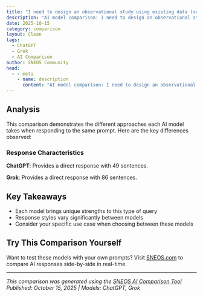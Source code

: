 ```yaml
---
title: "I need to design an observational study using existing data (secondary data analysis). Guide me: 1) Identify appropriate dataset for research question"
description: "AI model comparison: I need to design an observational study using existing data (secondary data analysis). Guide me: 1) ..."
date: 2025-10-15
category: comparison
layout: Clean
tags:
  - ChatGPT
  - Grok
  - AI Comparison
author: SNEOS Community
head:
  - - meta
    - name: description
      content: "AI model comparison: I need to design an observational study using existing data (secondary data analysis). Guide me: 1) Identify appropriate..."
---
```


<ChatComparison
  title="I need to design an observational study using existing data (secondary data analysis). Guide me: 1) Identify appropriate dataset for research question"
  prompt="I need to design an observational study using existing data (secondary data analysis). Guide me: 1) Identify appropriate dataset for research question"
  :responses='{"ChatGPT": "Designing an observational study using secondary data analysis is a great way to leverage existing data to answer your research questions. Here\u2019s a step-by-step guide to help you identify an appropriate dataset for your study:\n\n### 1. Defining Your Research Question\nBegin by clearly defining your research question. What are you trying to investigate? Make sure your question is specific, measurable, and feasible. For example:\n- Are you interested in the relationship between physical activity and mental health in adults?\n- Do you want to study the impact of socioeconomic status on health outcomes among children?\n\n### 2. Identifying Relevant Variables\nOnce you have defined your research question, list the key variables you need. This may include:\n- Outcome variables (e.g., health status, mental health scores)\n- Exposure variables (e.g., income level, education, physical activity)\n- Confounding variables (e.g., age, gender, baseline health conditions)\n\n### 3. Finding Existing Datasets\nBased on your research question and the relevant variables, search for existing datasets. Here are some common sources:\n\n#### A. Government and International Organizations\n- **National Health and Nutrition Examination Survey (NHANES)**: Provides data on health and nutritional status in the U.S.\n- **Behavioral Risk Factor Surveillance System (BRFSS)**: Contains data on health-related risk behaviors.\n- **Centers for Disease Control and Prevention (CDC) Data**: Various databases related to public health, including the Youth Risk Behavior Surveillance System (YRBSS).\n\n#### B. Academic and Research Institutions\n- **Inter-university Consortium for Political and Social Research (ICPSR)**: A rich source of datasets across multiple disciplines.\n- **Harvard Dataverse**: An online repository for sharing, citing, analyzing, and preserving data.\n\n#### C. Health-related Organizations\n- **World Health Organization (WHO)**: Data on global health indicators and research.\n- **National Institutes of Health (NIH)**: Many studies have publicly available datasets related to health and medical research.\n\n#### D. Social Science Datasets\n- **General Social Survey (GSS)**: A sociological survey that collects data on demographics, behaviors, and attitudes.\n- **European Social Survey (ESS)**: Offers data on social attitudes and behaviors across Europe.\n\n### 4. Assessing Dataset Availability and Suitability\n- **Relevance**: Ensure the dataset includes the variables you identified in the previous step and is relevant to your research question.\n- **Sample Size**: Check if the dataset has a sufficient sample size to allow for statistical analyses.\n- **Data Collection Methods**: Evaluate whether the data collection methods are sound and appropriate for your research question.\n\n### 5. Data Access and Ethical Considerations\n- **Access**: Determine how to access the dataset. Some may require an application or approval (e.g., research ethics approval).\n- **Ethical Considerations**: Familiarize yourself with any ethical guidelines related to using secondary data, including confidentiality and potential biases.\n\n### 6. Data Exploration\nOnce you identify a suitable dataset, conduct an initial exploration of the data:\n- Review the variable definitions and data coding.\n- Check for missing data and consider how to handle it.\n- Understand the data structure and any potential biases.\n\n### Conclusion\nOnce you have identified an appropriate dataset, you can move on to designing your study\u2019s methodology, including your analytical approach. Make sure to document all your steps and decisions in the process. Good luck with your observational study! If you need more assistance, feel free to ask.", "Grok": "### Designing an Observational Study Using Secondary Data Analysis\n\nSecondary data analysis is a powerful, cost-effective way to conduct observational studies, where you analyze pre-existing datasets to explore associations without intervening in the data collection. Since your research question isn\u0027t specified, I\u0027ll provide a general framework with examples. If you share your specific question (e.g., \u0022Does air pollution exposure increase asthma rates in urban children?\u0022), I can tailor this further.\n\nI\u0027ll guide you step by step, starting with your requested point #1. This assumes you\u0027re aiming for an ethical, rigorous design\u2014ensure your study complies with institutional review board (IRB) guidelines, data usage terms, and privacy regulations like HIPAA or GDPR.\n\n#### 1. Identify an Appropriate Dataset for Your Research Question\nThe key is matching the dataset to your question\u0027s variables (e.g., exposure, outcome, confounders), ensuring data quality, and accessibility. Focus on datasets that are:\n- **Relevant**: Contain the variables you need (e.g., demographic, health, environmental data).\n- **Recent and Representative**: Timely data from a suitable population/geography.\n- **Reliable**: From reputable sources with documented methods and minimal bias.\n- **Accessible**: Publicly available or obtainable via repositories, often free or low-cost.\n- **Sufficiently Granular**: Allows for your analysis (e.g., individual-level vs. aggregate data).\n\n**Steps to Identify a Dataset**:\n- **Define Key Elements of Your Question**: Break it down into exposure (what you\u0027re studying), outcome (what you\u0027re measuring), population, and time frame. For example:\n  - Question: Association between physical activity and cardiovascular disease in US adults.\n  - Key needs: Activity levels, disease status, age/gender/confounders, national sample.\n- **Search Repositories**: Use these platforms to query datasets by keywords (e.g., \u0022physical activity heart disease US\u0022).\n  - **General Repositories**:\n    - **Data.gov** or **data.world**: US federal data (e.g., health, census).\n    - **ICPSR (Inter-university Consortium for Political and Social Research)**: Social science datasets (free for academics).\n    - **UK Data Service** or **Eurostat**: For international/European data.\n    - **Figshare** or **Zenodo**: Open-access from researchers.\n  - **Health-Specific**:\n    - **NHANES (National Health and Nutrition Examination Survey)**: CDC\u0027s US dataset with surveys, exams, and labs (ideal for health exposures/outcomes; free via CDC website).\n    - **BRFSS (Behavioral Risk Factor Surveillance System)**: CDC phone surveys on behaviors/health (state-level, great for epidemiology).\n    - **SEER (Surveillance, Epidemiology, and End Results)**: NCI\u0027s cancer incidence/mortality data (US-focused).\n    - **WHO Global Health Observatory**: International health metrics (e.g., disease prevalence).\n  - **Environmental/Social**:\n    - **EPA\u0027s EJScreen**: US environmental justice data (pollution, demographics).\n    - **World Bank Open Data**: Global economic/health indicators.\n- **Evaluate Fit**: Check documentation for sample size, variables, limitations (e.g., missing data, self-reports). Tools like Google Dataset Search or PubMed can help find studies using similar data.\n- **Access and Download**: Most are in CSV/SAS/Stata formats. Use R, Python (pandas), or Stata for analysis.\n\n**Example Matches**:\n| Research Question Example | Suggested Dataset | Why It Fits |\n|---------------------------|-------------------|-------------|\n| Does smoking increase lung cancer risk in older adults? | SEER or NHANES | Includes smoking history, cancer diagnoses, age/sex; large US sample (e.g., NHANES has 10,000\u002B participants per cycle). |\n| Impact of income inequality on mental health in Europe? | Eurostat or EU-SILC (Statistics on Income and Living Conditions) | Covers income, depression/anxiety proxies; panel data across countries (1990s\u2013present). |\n| Association between urban green space and obesity rates? | CDC\u0027s PLACES dataset \u002B Landsat satellite data (via Google Earth Engine) | PLACES has obesity prevalence; satellite data measures green space (merge by geography). |\n\nIf your question involves rare events or specific populations (e.g., pediatrics), look for specialized sources like the Framingham Heart Study (via dbGaP) or administrative claims data (e.g., Medicare via ResDAC, but may require approval).\n\n#### Next Steps in Study Design\nOnce you have a dataset, proceed with:\n2. **Formulate Hypotheses and Study Design**: Specify if it\u0027s cohort (prospective/retrospective), case-control, or cross-sectional. Define inclusion/exclusion criteria.\n3. **Variable Selection and Data Preparation**: Identify exposures/outcomes/confounders. Handle missing data, merge files if needed.\n4. **Statistical Analysis Plan**: Use regression (e.g., logistic for binary outcomes) to estimate associations. Account for biases (e.g., selection, confounding) with methods like propensity scoring.\n5. **Ethical and Reporting Considerations**: Cite the data source, discuss limitations (e.g., no causality in observational designs), and preregister on OSF.io for transparency.\n\nWhat\u2019s your research question? Or which field (e.g., public health, economics)? I can suggest more targeted datasets or walk through a full example."}' published-date="{DateTime.UtcNow:HH:mm}"
/>

## Analysis

This comparison demonstrates the different approaches each AI model takes when responding to the same prompt. Here are the key differences observed:

### Response Characteristics

**ChatGPT**: Provides a direct response with 49 sentences. 

**Grok**: Provides a direct response with 86 sentences. 

## Key Takeaways

- Each model brings unique strengths to this type of query
- Response styles vary significantly between models
- Consider your specific use case when choosing between these models

## Try This Comparison Yourself

Want to test these models with your own prompts? Visit [SNEOS.com](https://sneos.com) to compare AI responses side-by-side in real-time.

---

*This comparison was generated using the [SNEOS AI Comparison Tool](https://sneos.com)*
*Published: October 15, 2025 | Models: ChatGPT, Grok*
